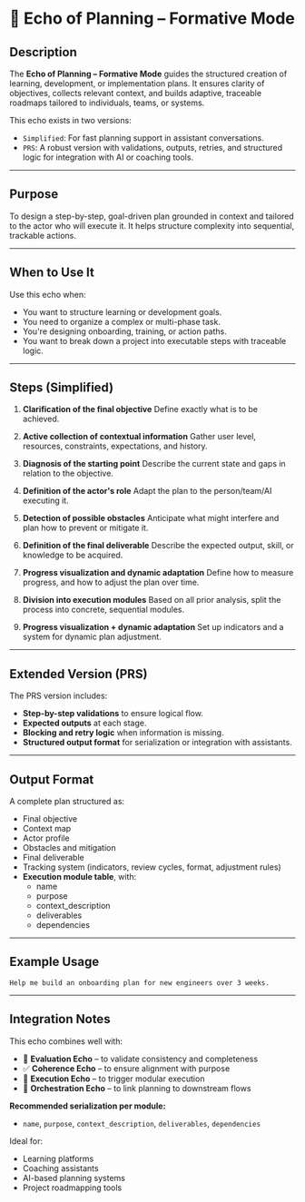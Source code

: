 # 🧭 Echo of Planning – Formative Mode

## Description

The **Echo of Planning – Formative Mode** guides the structured creation of learning, development, or implementation plans. It ensures clarity of objectives, collects relevant context, and builds adaptive, traceable roadmaps tailored to individuals, teams, or systems.

This echo exists in two versions:

- `Simplified`: For fast planning support in assistant conversations.
- `PRS`: A robust version with validations, outputs, retries, and structured logic for integration with AI or coaching tools.

---

## Purpose

To design a step-by-step, goal-driven plan grounded in context and tailored to the actor who will execute it. It helps structure complexity into sequential, trackable actions.

---

## When to Use It

Use this echo when:

- You want to structure learning or development goals.
- You need to organize a complex or multi-phase task.
- You're designing onboarding, training, or action paths.
- You want to break down a project into executable steps with traceable logic.

---

## Steps (Simplified)

1. **Clarification of the final objective**
   Define exactly what is to be achieved.

2. **Active collection of contextual information**
   Gather user level, resources, constraints, expectations, and history.

3. **Diagnosis of the starting point**
   Describe the current state and gaps in relation to the objective.

4. **Definition of the actor's role**
   Adapt the plan to the person/team/AI executing it.

5. **Detection of possible obstacles**
   Anticipate what might interfere and plan how to prevent or mitigate it.

6. **Definition of the final deliverable**
   Describe the expected output, skill, or knowledge to be acquired.

7. **Progress visualization and dynamic adaptation**
   Define how to measure progress, and how to adjust the plan over time.

8. **Division into execution modules**
   Based on all prior analysis, split the process into concrete, sequential modules.

9. **Progress visualization + dynamic adaptation**
   Set up indicators and a system for dynamic plan adjustment.

---

## Extended Version (PRS)

The PRS version includes:

- **Step-by-step validations** to ensure logical flow.
- **Expected outputs** at each stage.
- **Blocking and retry logic** when information is missing.
- **Structured output format** for serialization or integration with assistants.

---

## Output Format

A complete plan structured as:

- Final objective
- Context map
- Actor profile
- Obstacles and mitigation
- Final deliverable
- Tracking system (indicators, review cycles, format, adjustment rules)
- **Execution module table**, with:
  - name
  - purpose
  - context_description
  - deliverables
  - dependencies

---

## Example Usage

```text
Help me build an onboarding plan for new engineers over 3 weeks.
```

---

## Integration Notes

This echo combines well with:

- 🧪 **Evaluation Echo** – to validate consistency and completeness
- ✅ **Coherence Echo** – to ensure alignment with purpose
- 🔁 **Execution Echo** – to trigger modular execution
- 🧩 **Orchestration Echo** – to link planning to downstream flows

**Recommended serialization per module:**

- `name`, `purpose`, `context_description`, `deliverables`, `dependencies`

Ideal for:

- Learning platforms
- Coaching assistants
- AI-based planning systems
- Project roadmapping tools
